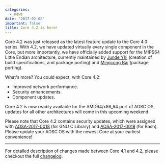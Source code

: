 ```yaml
---
categories:
  - news
date: '2017-02-08'
important: false
title: Core 4.2 is here!
---
```



<!-- ![core-4.2](/assets/news/core-4.2.jpg) -->

Core 4.2 was just released as the latest feature update to the Core 4.0 series. With 4.2, we have updated virtually every single component in the Core, but more importantly, we have officially added support for the MIPS64 Little Endian architecture, currently maintained by [Junde Yhi](https://github.com/AOSC-Dev/lmy441900) (creation of build specifications, and package porting) and [Mingcong Bai](https://github.com/MingcongBai/) (package porting).

What's more? You could expect, with Core 4.2:

- Improved network performance.
- Security enhancements.
- Component updates.

Core 4.2 is now readily available for the AMD64/x86_64 port of AOSC OS, updates for all other architectures will come in this upcoming weekend.

Please note that Core 4.2 contains security updates, which were assigned with [AOSA-2017-0018](https://aosc.io/news/aosa-2017-0018-update-glibc) (for GNU C Library) and [AOSA-2017-0019](https://aosc.io/news/aosa-2017-0019-update-bash) (for Bash). Please update your AOSC OS with the newest Core at your earliest convenience!

---------------------

For detailed description of changes made between Core 4.1 and 4.2, please checkout the full [changelog](https://github.com/AOSC-Dev/aosc-os-core/releases/tag/v4.2.0).
